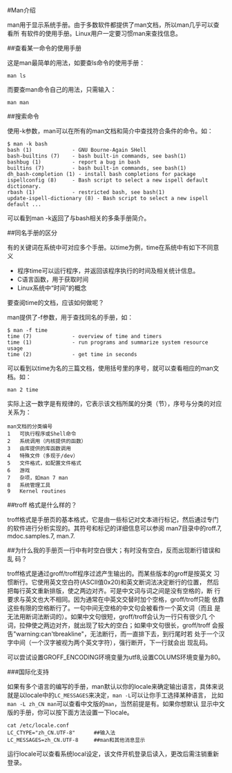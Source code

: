 #Man介绍

man用于显示系统手册。由于多数软件都提供了man文档，所以man几乎可以查看所
有软件的使用手册。Linux用户一定要习惯man来查找信息。

##查看某一命令的使用手册

这是man最简单的用法，如要查ls命令的使用手册：

	man ls

而要查man命令自己的用法，只需输入：

	man man

##搜索命令

使用-k参数，man可以在所有的man文档和简介中查找符合条件的命令。如：

	$ man -k bash
	bash (1)             - GNU Bourne-Again SHell
	bash-builtins (7)    - bash built-in commands, see bash(1)
	bashbug (1)          - report a bug in bash
	builtins (7)         - bash built-in commands, see bash(1)
	dh_bash-completion (1) - install bash completions for package
	ispellconfig (8)     - Bash script to select a new ispell default dictionary.
	rbash (1)            - restricted bash, see bash(1)
	update-ispell-dictionary (8) - Bash script to select a new ispell default ...

可以看到man -k返回了与bash相关的多条手册简介。

##同名手册的区分

有的关键词在系统中可对应多个手册。以time为例，time在系统中有如下不同意义

* 程序time可以运行程序，并返回该程序执行的时间及相关统计信息。
* C语言函数，用于获取时间
* Linux系统中“时间”的概念

要查阅time的文档，应该如何做呢？

man提供了-f参数，用于查找同名的手册，如：

	$ man -f time
	time (7)             - overview of time and timers
	time (1)             - run programs and summarize system resource usage
	time (2)             - get time in seconds

可以看到以time为名的三篇文档，使用括号里的序号，就可以查看相应的man文档。如：

	man 2 time

实际上这一数字是有规律的，它表示该文档所属的分类（节），序号与分类的对应关系为：

	man文档的分类编号
	1	可执行程序或Shell命令
	2	系统调用（内核提供的函数）
	3	由库提供的库函数调用
	4	特殊文件（多现于/dev）
	5	文件格式，如配置文件格式
	6	游戏
	7	杂项，如man 7 man
	8	系统管理工具
	9	Kernel routines

##troff 格式是什么样的？

troff格式是手册页的基本格式，它是由一些标记对文本进行标记，然后通过专门
的软件进行分析实现的。其符号和标记的详细信息可以参阅 man7目录中的roff.7,
mdoc.samples.7, man.7.

##为什么我的手册页一行中有时空白很大；有时没有空白，反而出现断行错误和乱
码？

troff格式是通过groff/troff程序过滤产生输出的。而某些版本的groff是按英文
习惯断行。它使用英文空白符(ASCII值0x20)和英文断词法决定断行的位置，
然后把每行英文重新排版，使之两边对齐。可是中文词与词之间是没有空格的，断
行要求与英文也大不相同。因为通常在中英文交替时加个空格，groff/troff只能
依靠这些有限的空格断行了。一句中间无空格的中文句会被看作一个英文词（而且
是无法用断词法断词的）。如果中文句很短，groff/troff会认为一行只有很少几
个词，拉伸使之两边对齐，就出现了较大的空白；如果中文句很长，groff/troff
会报告"warning:can'tbreakline"，无法断行，而一直排下去，到行尾时若
处于一个汉字中间（一个汉字被视为两个英文字符），强行断开，下一行就会出
现乱码。

可以尝试设置GROFF_ENCODING环境变量为utf8,设置COLUMS环境变量为80。

###国际化支持

如果有多个语言的编写的手册，man默认以你的locale来确定输出语言，具体来说
就是以locale中的`LC_MESSAGES`来决定，`man -L`可以让你手工选择某种语言，
比如`man -L zh_CN man`可以查看中文版的`man`，当然前提是有。如果你想默认
显示中文版的手册，你可以按下面方法设置一下locale。


	cat /etc/locale.conf 
	LC_CTYPE="zh_CN.UTF-8"  	##输入法
	LC_MESSAGES=zh_CN.UTF-8 	##man和其他消息显示

运行locale可以查看系统local设定，该文件开机登录后读入，更改后需注销重新
登录。

